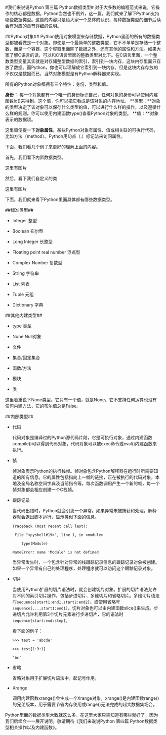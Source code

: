#我们来说说Python 第三篇 Python数据类型#
对于大多数的编程范式来说，它操作的核心都是数据。Python当然也不例外，这一篇，我们就来了解下Python支持哪些数据类型。这篇的内容只是给大家一个总体的认识，每种数据类型的细节后续会有对应的章节详细的说明。

##Python对象##
Python使用对象模型来存储数据，Python里面的所有的数据类型都被看做是一个对象。即使是一个最简单的整数类型，它不不单单是存储一个整数，而是一个容器，这个容器里面除了数据之外，还有其他的属性和方法。如果大家了解C语言的话，可以和C语言里面的整数类型对比下。在C语言里面，一个整数类型变量其实就是对存储整型数据的索引，索引到一块内存，这块内存里面只存放了数据。而Python，你也可以理解成它索引到一块内存，但是这块内存存放的不仅仅是数据而已，当然对象模型是有Python解释器来实现。

所有的Python对象都拥有三个特性：身份，类型和值。

**身份：** 每一个对象都有一个唯一的身份标识自己，任何对象的身份可以使用内建函数id()来得到。这个值，你可以把它看成是该对象的内存地址。
**类型：**对象的类型决定了该对象可以保存什么类型的值，可以进行什么样的操作，以及遵循什么样的规则。你可以使用内建函数type()查看Python对象的类型。
**值：**对象表示的数据项。

这里顺便提一下**对象属性**，某些Python对象有属性、值或相关联的可执行代码，比如方法（method）。Python用句点（.）标记法来访问属性。

下面，我们看几个例子来更好的理解上面的内容。

首先，我们看下内置数据类型。

这里有图片

然后，看下我们自定义的类

这里有图片

下面，我们就来看下Python里面具体都有哪些数据类型。

##标准类型##

- Integer 整型

- Boolean 布尔型

- Long Integer 长整型

- Floating point real number 浮点型

- Complex Number 复数型

- String 字符串

- List 列表

- Tuple 元组

- Dictionary 字典

##其他内建类型##

- type  类型

- None  Null对象

-  文件

- 集合/固定集合

- 函数/方法

- 模块

- 类

这里着重说下None类型，它只有一个值，就是None。它不支持任何运算也没有任何内建方法，它的布尔值总是False。

##内部类型##

- 代码
   
	代码对象是编译过的Python源代码片段，它是可执行对象，通过内建函数compile()可以得到代码对象，代码对象可以被exec命令或eval()内建函数来执行。

- 帧

	帧对象表示Python的执行栈帧。帧对象包含Python解释器在运行时所需要知道的所有信息。它的属性包括指向上一帧的链接，正在被执行的代码对象，本地及全局名称空间字典及当前指令等。每次函数调用产生一个新的帧，每一个帧对象都会相应创建一个C栈帧。

- 跟踪记录

	当代码出错时，Python就会引发一个异常。如果异常未被捕获和处理，解释器就会退出脚本运行，显示类似下面的信息。
	
	`Traceback (most recent call last):`

 	` File "<pyshell#19>", line 1, in <module>`

	`    type(Module)`

	`NameError: name 'Module' is not defined`

	当异常发生时，一个包含针对异常的栈跟踪记录信息的跟踪记录对象被创建。如果一个异常有自己的处理程序，处理程序就可以访问这个跟踪记录对象。


- 切片

	当使用Python扩展的切片语法时，就会创建切片对象。扩展的切片语法允许对不同的索引切片操作，包括步进切片、多维切片和省略切片。多维切片语法时`sequence[start1:end1,start2:end2]`，或使用省略号`sequence[...,start1:end1]`。切片对象也可以由内建函数slice()来生成。步进切片允许利用第3个切片元素进行步进切片，它的语法时`sequence[start:end:step]`。

	看下面的例子：

	`>>> test = 'abcde'`

	`>>> test[1:3:1]`

	`'bc'`

- 省略
	
	省略对象用于扩展切片语法中，起记号作用。

- Xrange

	调用内建函数xrange()会生成一个Xrange对象，xrange()是内建函数range()的兄弟版本，用于需要节省内存使用或range()无法完成的超大数据集场合。

Python里面的数据类型大致就这么多，在这里大家只需知道有哪些就好了，因为我们后续会一一展开说明。敬请期待《我们来说说Python 第四篇 Python数据类型相关操作以及内建函数》。

